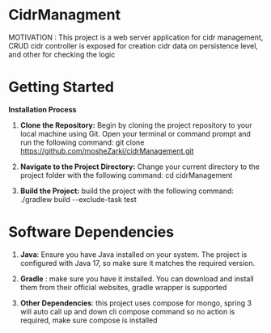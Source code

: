 # CidrManagment

MOTIVATION : This project is a web server application for cidr management, CRUD cidr controller is exposed for creation cidr data on persistence level, and other for checking the logic 


# Getting Started

**Installation Process**

1.	**Clone the Repository:** Begin by cloning the project repository to your local machine using Git. 
Open your terminal or command prompt and run the following command: git clone https://github.com/mosheZarki/cidrManagement.git

2.	**Navigate to the Project Directory:** Change your current directory to the project folder with the following command: cd cidrManagement

3.	**Build the Project:**  build the project with the following command: ./gradlew build --exclude-task test


# Software Dependencies

1. **Java**: Ensure you have Java installed on your system. The project is configured with Java 17, so make sure it matches the required version.

2. **Gradle** : make sure you have it installed. You can download and install them from their official websites, gradle wrapper is supported

3. **Other Dependencies**: this project uses compose for mongo, spring 3 will auto call up and down cli compose command so no action is required, make sure compose is installed 

